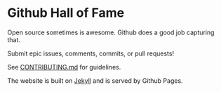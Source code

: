 # Github Hall of Fame

Open source sometimes is awesome. Github does a good
job capturing that.

Submit epic issues, comments, commits, or pull requests!

See [CONTRIBUTING.md](CONTRIBUTING.md) for guidelines.

The website is built on [Jekyll](http://jekyllrb.com/)
and is served by Github Pages.
